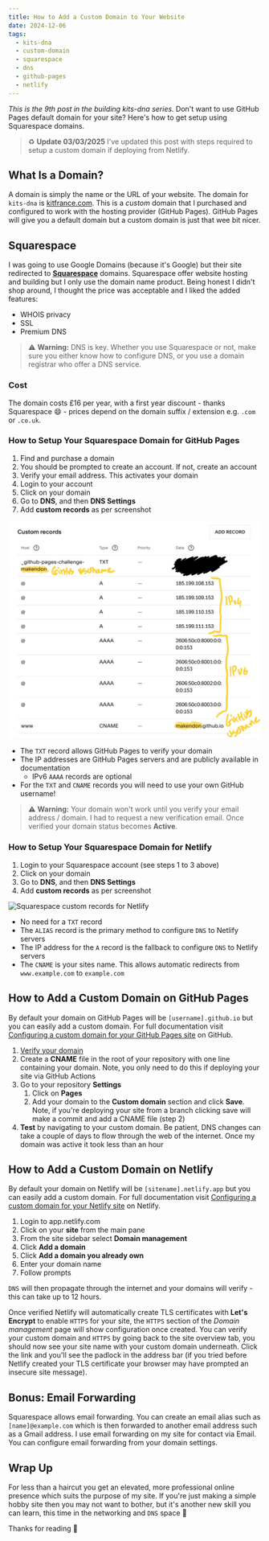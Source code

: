 ```yaml
---
title: How to Add a Custom Domain to Your Website
date: 2024-12-06
tags:
  - kits-dna
  - custom-domain
  - squarespace
  - dns
  - github-pages
  - netlify
---
```

*This is the 9th post in the building kits-dna series.* Don't want to use GitHub Pages default domain for your site? Here's how to get setup using Squarespace domains.

> :recycle: **Update 03/03/2025**
> I've updated this post with steps required to setup a custom domain if deploying from Netlify.

## What Is a Domain?

A domain is simply the name or the URL of your website. The domain for `kits-dna` is [kitfrance.com](https://kitfrance.com). This is a *custom* domain that I purchased and configured to work with the hosting provider (GitHub Pages). GitHub Pages will give you a default domain but a custom domain is just that wee bit nicer.

## Squarespace

I was going to use Google Domains (because it's Google) but their site redirected to [**Squarespace**](https://domains.squarespace.com/) domains. Squarespace offer website hosting and building but I only use the domain name product. Being honest I didn't shop around, I thought the price was acceptable and I liked the added features:

- WHOIS privacy
- SSL
- Premium DNS

> :warning: **Warning:** DNS is key. Whether you use Squarespace or not, make sure you either know how to configure DNS, or you use a domain registrar who offer a DNS service.

### Cost

The domain costs £16 per year, with a first year discount - thanks Squarespace :smile: - prices depend on the domain suffix / extension e.g. `.com` or `.co.uk`.

### How to Setup Your Squarespace Domain for GitHub Pages

1. Find and purchase a domain
2. You should be prompted to create an account. If not, create an account
3. Verify your email address. This activates your domain
4. Login to your account
5. Click on your domain
6. Go to **DNS**, and then **DNS Settings**
7. Add **custom records** as per screenshot

![Squarespace custom records for GitHub Pages](/assets/screenshots/squarespace-custom-records.jpeg)

- The `TXT` record allows GitHub Pages to verify your domain
- The IP addresses are GitHub Pages servers and are publicly available in documentation
  - IPv6 `AAAA` records are optional
- For the `TXT` and `CNAME` records you will need to use your own GitHub username!

> :warning: **Warning:** Your domain won't work until you verify your email address / domain. I had to request a new verification email. Once verified your domain status becomes **Active**.

### How to Setup Your Squarespace Domain for Netlify

1. Login to your Squarespace account (see steps 1 to 3 above)
2. Click on your domain
3. Go to **DNS**, and then **DNS Settings**
4. Add **custom records** as per screenshot

![Squarespace custom records for Netlify](/assets/screenshots/squarespace-custom-records-netlify.png)

- No need for a `TXT` record
- The `ALIAS` record is the primary method to configure `DNS` to Netlify servers
- The IP address for the `A` record is the fallback to configure `DNS` to Netlify servers
- The `CNAME` is your sites name. This allows automatic redirects from `www.example.com` to `example.com`

## How to Add a Custom Domain on GitHub Pages

By default your domain on GitHub Pages will be `[username].github.io` but you can easily add a custom domain. For full documentation visit [Configuring a custom domain for your GitHub Pages site](https://docs.github.com/en/pages/configuring-a-custom-domain-for-your-github-pages-site) on GitHub.

1. [Verify your domain](https://docs.github.com/en/pages/configuring-a-custom-domain-for-your-github-pages-site/verifying-your-custom-domain-for-github-pages#verifying-a-domain-for-your-user-site)
2. Create a **CNAME** file in the root of your repository with one line containing your domain. Note, you only need to do this if deploying your site via GitHub Actions
3. Go to your repository **Settings**
    1. Click on **Pages**
    2. Add your domain to the **Custom domain** section and click **Save**. Note, if you're deploying your site from a branch clicking save will make a commit and add a CNAME file (step 2)
4. **Test** by navigating to your custom domain. Be patient, DNS changes can take a couple of days to flow through the web of the internet. Once my domain was active it took less than an hour

## How to Add a Custom Domain on Netlify

By default your domain on Netlify will be `[sitename].netlify.app` but you can easily add a custom domain. For full documentation visit [Configuring a custom domain for your Netlify site](https://docs.netlify.com/domains/manage-domains/assign-a-domain-to-your-site-app/) on Netlify.

1. Login to app.netlify.com
2. Click on your **site** from the main pane
3. From the site sidebar select **Domain management**
4. Click **Add a domain**
5. Click **Add a domain you already own**
6. Enter your domain name
7. Follow prompts

`DNS` will then propagate through the internet and your domains will verify - this can take up to 12 hours.

Once verified Netlify will automatically create TLS certificates with **Let's Encrypt** to enable `HTTPS` for your site, the `HTTPS` section of the *Domain management* page will show configuration once created. You can verify your custom domain and `HTTPS` by going back to the site overview tab, you should now see your site name with your custom domain underneath. Click the link and you'll see the padlock in the address bar (if you tried before Netlify created your TLS certificate your browser may have prompted an insecure site message).

## Bonus: Email Forwarding

Squarespace allows email forwarding. You can create an email alias such as `[name]@example.com` which is then forwarded to another email address such as a Gmail address. I use email forwarding on my site for contact via Email. You can configure email forwarding from your domain settings.

## Wrap Up

For less than a haircut you get an elevated, more professional online presence which suits the purpose of my site. If you're just making a simple hobby site then you may not want to bother, but it's another new skill you can learn, this time in the networking and `DNS` space :ninja:

Thanks for reading :call_me_hand:
